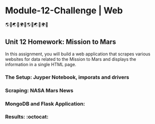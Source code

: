 # Module-12-Challenge | Web

:earth_americas::panda_face::earth_asia::snake::earth_africa::leaves::earth_americas::panda_face::earth_asia::snake::earth_africa::leaves:


## Unit 12 Homework: Mission to Mars

In this assignment, you will build a web application that scrapes various websites for data related to the Mission to Mars and displays the information in a single HTML page.

### The Setup: Juyper Notebook, imporats and drivers


### Scraping: NASA Mars News


### MongoDB and Flask Application:

### Results: :octocat:
